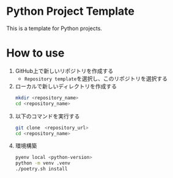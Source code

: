 # Python Project Template
This is a template for Python projects.

# How to use 
1. GitHub上で新しいリポジトリを作成する
    * `Repository template`を選択し、このリポジトリを選択する
2. ローカルで新しいディレクトリを作成する
    ```bash
    mkdir <repository_name>
    cd <repository_name>
    ```
3. 以下のコマンドを実行する
    ```bash
    git clone　<repository_url>
    cd <repository_name>
    ```
4. 環境構築
    ```bash
    pyenv local <python-version>
    python -m venv .venv
    ./poetry.sh install
    ```
    